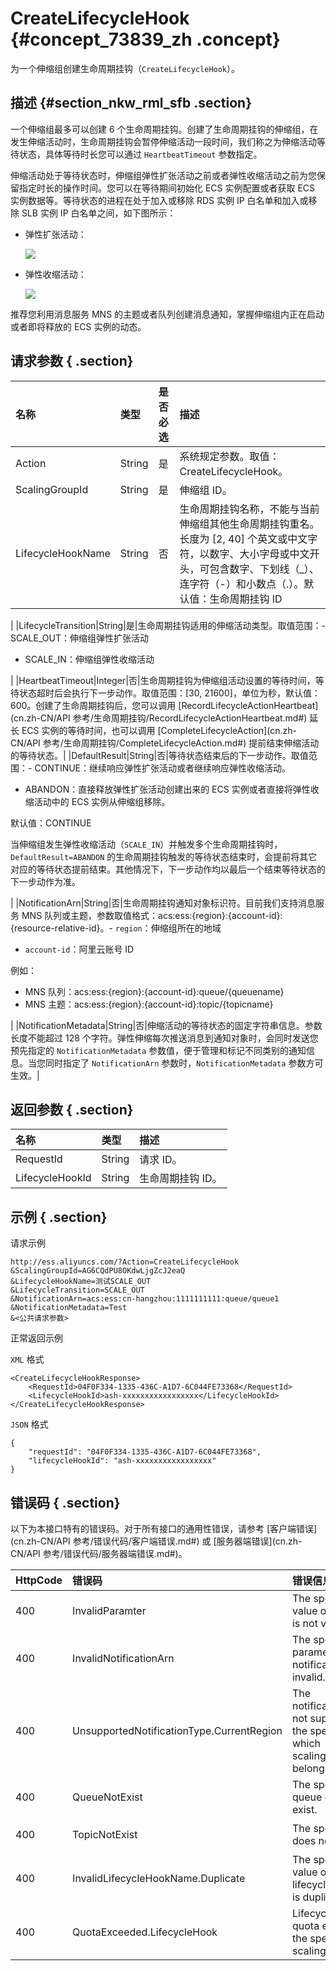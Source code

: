 # CreateLifecycleHook {#concept_73839_zh .concept}

为一个伸缩组创建生命周期挂钩（`CreateLifecycleHook`）。

## 描述 {#section_nkw_rml_sfb .section}

一个伸缩组最多可以创建 6 个生命周期挂钩。创建了生命周期挂钩的伸缩组，在发生伸缩活动时，生命周期挂钩会暂停伸缩活动一段时间，我们称之为伸缩活动等待状态，具体等待时长您可以通过 `HeartbeatTimeout` 参数指定。

伸缩活动处于等待状态时，伸缩组弹性扩张活动之前或者弹性收缩活动之前为您保留指定时长的操作时间。您可以在等待期间初始化 ECS 实例配置或者获取 ECS 实例数据等。等待状态的进程在处于加入或移除 RDS 实例 IP 白名单和加入或移除 SLB 实例 IP 白名单之间，如下图所示：

-   弹性扩张活动：

    ![](http://static-aliyun-doc.oss-cn-hangzhou.aliyuncs.com/assets/img/40660/154770836730621_zh-CN.png)

-   弹性收缩活动：

    ![](http://static-aliyun-doc.oss-cn-hangzhou.aliyuncs.com/assets/img/40660/154770836730622_zh-CN.png)


推荐您利用消息服务 MNS 的主题或者队列创建消息通知，掌握伸缩组内正在启动或者即将释放的 ECS 实例的动态。

## 请求参数 { .section}

|名称|类型|是否必选|描述|
|:-|:-|:---|:-|
|Action|String|是|系统规定参数。取值：CreateLifecycleHook。|
|ScalingGroupId|String|是|伸缩组 ID。|
|LifecycleHookName|String|否|生命周期挂钩名称，不能与当前伸缩组其他生命周期挂钩重名。长度为 \[2, 40\] 个英文或中文字符，以数字、大小字母或中文开头，可包含数字、下划线（\_）、连字符（-）和小数点（.）。默认值：生命周期挂钩 ID

|
|LifecycleTransition|String|是|生命周期挂钩适用的伸缩活动类型。取值范围：-   SCALE\_OUT：伸缩组弹性扩张活动
-   SCALE\_IN：伸缩组弹性收缩活动

|
|HeartbeatTimeout|Integer|否|生命周期挂钩为伸缩组活动设置的等待时间，等待状态超时后会执行下一步动作。取值范围：\[30, 21600\]，单位为秒，默认值：600。创建了生命周期挂钩后，您可以调用 [RecordLifecycleActionHeartbeat](cn.zh-CN/API 参考/生命周期挂钩/RecordLifecycleActionHeartbeat.md#) 延长 ECS 实例的等待时间，也可以调用 [CompleteLifecycleAction](cn.zh-CN/API 参考/生命周期挂钩/CompleteLifecycleAction.md#) 提前结束伸缩活动的等待状态。|
|DefaultResult|String|否|等待状态结束后的下一步动作。取值范围：-   CONTINUE：继续响应弹性扩张活动或者继续响应弹性收缩活动。
-   ABANDON：直接释放弹性扩张活动创建出来的 ECS 实例或者直接将弹性收缩活动中的 ECS 实例从伸缩组移除。

默认值：CONTINUE

当伸缩组发生弹性收缩活动（`SCALE_IN`）并触发多个生命周期挂钩时，`DefaultResult=ABANDON` 的生命周期挂钩触发的等待状态结束时，会提前将其它对应的等待状态提前结束。其他情况下，下一步动作均以最后一个结束等待状态的下一步动作为准。

|
|NotificationArn|String|否|生命周期挂钩通知对象标识符。目前我们支持消息服务 MNS 队列或主题，参数取值格式：acs:ess:\{region\}:\{account-id\}:\{resource-relative-id\}。-   `region`：伸缩组所在的地域
-   `account-id`：阿里云账号 ID

例如：

-   MNS 队列：acs:ess:\{region\}:\{account-id\}:queue/\{queuename\}
-   MNS 主题：acs:ess:\{region\}:\{account-id\}:topic/\{topicname\}

|
|NotificationMetadata|String|否|伸缩活动的等待状态的固定字符串信息。参数长度不能超过 128 个字符。弹性伸缩每次推送消息到通知对象时，会同时发送您预先指定的 `NotificationMetadata` 参数值，便于管理和标记不同类别的通知信息。当您同时指定了 `NotificationArn` 参数时，`NotificationMetadata` 参数方可生效。|

## 返回参数 { .section}

|名称|类型|描述|
|:-|:-|:-|
|RequestId|String|请求 ID。|
|LifecycleHookId|String|生命周期挂钩 ID。|

## 示例 { .section}

请求示例

```
http://ess.aliyuncs.com/?Action=CreateLifecycleHook
&ScalingGroupId=AG6CQdPU8OKdwLjgZcJ2eaQ
&LifecycleHookName=测试SCALE_OUT
&LifecycleTransition=SCALE_OUT
&NotificationArn=acs:ess:cn-hangzhou:1111111111:queue/queue1
&NotificationMetadata=Test
&<公共请求参数>
```

正常返回示例

`XML` 格式

```
<CreateLifecycleHookResponse>
    <RequestId>04F0F334-1335-436C-A1D7-6C044FE73368</RequestId>
    <LifecycleHookId>ash-xxxxxxxxxxxxxxxxx</LifecycleHookId>
</CreateLifecycleHookResponse>
```

`JSON` 格式

```
{
    "requestId": "04F0F334-1335-436C-A1D7-6C044FE73368",
    "lifecycleHookId": "ash-xxxxxxxxxxxxxxxxx"
}
```

## 错误码 { .section}

以下为本接口特有的错误码。对于所有接口的通用性错误，请参考 [客户端错误](cn.zh-CN/API 参考/错误代码/客户端错误.md#) 或 [服务器端错误](cn.zh-CN/API 参考/错误代码/服务器端错误.md#)。

|HttpCode|错误码|错误信息|描述|
|--------|:--|:---|:-|
|400|InvalidParamter|The specified value of parameter is not valid.|参数值不合法。|
|400|InvalidNotificationArn|The specified parameter notificationArn is invalid.|指定的 `NotificationArn` 不合法。|
|400|UnsupportedNotificationType.CurrentRegion|The notificationType is not supported in the special region which scalingGroup belongs to.|当前地域不支持该通知方式。|
|400|QueueNotExist|The specified queue does not exist.|指定的 MNS 队列不存在。|
|400|TopicNotExist|The specified topic does not exist.|指定的 MNS 主题不存在。|
|400|InvalidLifecycleHookName.Duplicate|The specified value of parameter lifecycleHookName is duplicated.|生命周期挂钩已存在。|
|400|QuotaExceeded.LifecycleHook|Lifecycle hook quota exceeded in the specified scaling group.|一个伸缩组最多可以创建 6 个生命周期挂钩。|

